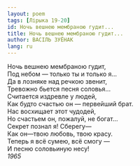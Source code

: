 ```yaml
---
layout: poem
tags: [Лірыка 19-20]
id: Ночь вешнею мембраною гудит...
title: Ночь вешнею мембраною гудит...
author: ВАСІЛЬ ЗУЁНАК
lang: ru
---
```



Ночь вешнею мембраною гудит,  
Под небом — только ты и только я...  
Да в лозняке над речкою звенит,  
Тревожно бьется песня соловья...  
Считается издревле у людей,  
Как будто счастью он — первейший брат.  
Нас восхищает этот чудодей,  
Но счастьем он, пожалуй, не богат...  
Секрет познал я! Сберегу—  
Как он—твою любовь, твою красу.  
Теперь я всё сумею, всё смогу —  
И песню соловьиную несу!  
*1965*  
